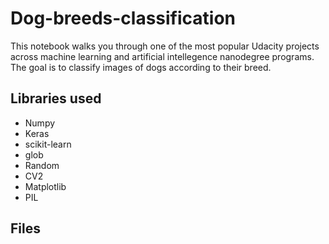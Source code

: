 # Dog-breeds-classification
This notebook walks you through one of the most popular Udacity projects across machine learning and artificial intellegence nanodegree programs.  The goal is to classify images of dogs according to their breed.
## Libraries used
* Numpy
* Keras
* scikit-learn
* glob
* Random
* CV2
* Matplotlib
* PIL
## Files

